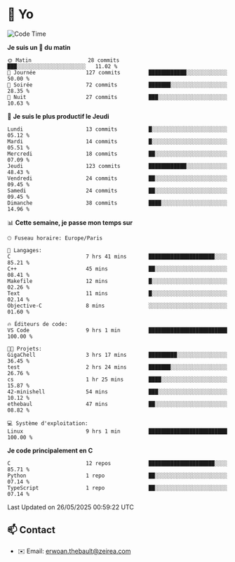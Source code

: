 # 👋 Yo

<!--START_SECTION:waka-->
![Code Time](http://img.shields.io/badge/Code%20Time-46%20hrs%201%20min-blue)

**Je suis un 🐤 du matin** 

```text
🌞 Matin                  28 commits          ███░░░░░░░░░░░░░░░░░░░░░░   11.02 % 
🌆 Journée                127 commits         ████████████░░░░░░░░░░░░░   50.00 % 
🌃 Soirée                 72 commits          ███████░░░░░░░░░░░░░░░░░░   28.35 % 
🌙 Nuit                   27 commits          ███░░░░░░░░░░░░░░░░░░░░░░   10.63 % 
```
📅 **Je suis le plus productif le Jeudi** 

```text
Lundi                    13 commits          █░░░░░░░░░░░░░░░░░░░░░░░░   05.12 % 
Mardi                    14 commits          █░░░░░░░░░░░░░░░░░░░░░░░░   05.51 % 
Mercredi                 18 commits          ██░░░░░░░░░░░░░░░░░░░░░░░   07.09 % 
Jeudi                    123 commits         ████████████░░░░░░░░░░░░░   48.43 % 
Vendredi                 24 commits          ██░░░░░░░░░░░░░░░░░░░░░░░   09.45 % 
Samedi                   24 commits          ██░░░░░░░░░░░░░░░░░░░░░░░   09.45 % 
Dimanche                 38 commits          ████░░░░░░░░░░░░░░░░░░░░░   14.96 % 
```


📊 **Cette semaine, je passe mon temps sur** 

```text
🕑︎ Fuseau horaire: Europe/Paris

💬 Langages: 
C                        7 hrs 41 mins       █████████████████████░░░░   85.21 % 
C++                      45 mins             ██░░░░░░░░░░░░░░░░░░░░░░░   08.41 % 
Makefile                 12 mins             █░░░░░░░░░░░░░░░░░░░░░░░░   02.26 % 
Text                     11 mins             █░░░░░░░░░░░░░░░░░░░░░░░░   02.14 % 
Objective-C              8 mins              ░░░░░░░░░░░░░░░░░░░░░░░░░   01.60 % 

🔥 Éditeurs de code: 
VS Code                  9 hrs 1 min         █████████████████████████   100.00 % 

🐱‍💻 Projets: 
GigaChell                3 hrs 17 mins       █████████░░░░░░░░░░░░░░░░   36.45 % 
test                     2 hrs 24 mins       ███████░░░░░░░░░░░░░░░░░░   26.76 % 
cs                       1 hr 25 mins        ████░░░░░░░░░░░░░░░░░░░░░   15.87 % 
42-minishell             54 mins             ███░░░░░░░░░░░░░░░░░░░░░░   10.12 % 
ethebaul                 47 mins             ██░░░░░░░░░░░░░░░░░░░░░░░   08.82 % 

💻 Système d'exploitation: 
Linux                    9 hrs 1 min         █████████████████████████   100.00 % 
```

**Je code principalement en C** 

```text
C                        12 repos            █████████████████████░░░░   85.71 % 
Python                   1 repo              ██░░░░░░░░░░░░░░░░░░░░░░░   07.14 % 
TypeScript               1 repo              ██░░░░░░░░░░░░░░░░░░░░░░░   07.14 % 
```




 Last Updated on 26/05/2025 00:59:22 UTC
<!--END_SECTION:waka-->

## 📫 Contact

- ✉️ Email: erwoan.thebault@zeirea.com
